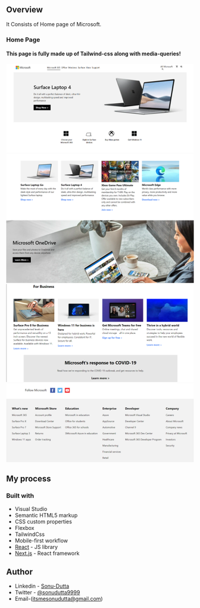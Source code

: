 ## Overview
It Consists of Home page of Microsoft.
 
### Home Page

#### This page is fully made up of Tailwind-css along with media-queries!

![](./design/home.png)
![](./design/first.png)
![](./design/second.png)
![](./design/third.png)
![](./design/footer.png)

## My process

### Built with

- Visual Studio
- Semantic HTML5 markup
- CSS custom properties
- Flexbox
- TailwindCss 
- Mobile-first workflow
- [React](https://reactjs.org/) - JS library
- [Next.js](https://nextjs.org/) - React framework

## Author

- Linkedin - [Sonu-Dutta](https://www.linkedin.com/in/sonu-dutta-6900b3218)
- Twitter - [@sonudutta9999](https://mobile.twitter.com/sonudutta9999)
- Email-(itsmesonudutta@gmail.com)




